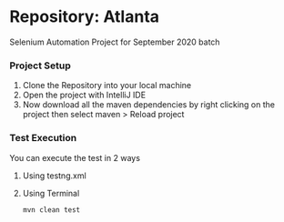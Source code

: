 # Repository: Atlanta
Selenium Automation Project for September 2020 batch

### Project Setup
 1. Clone the Repository into your local machine
 2. Open the project with IntelliJ IDE 
 3. Now download all the maven dependencies by right clicking on the project then select maven > Reload project

### Test Execution
You can execute the test in 2 ways 
 1. Using testng.xml 
 2. Using Terminal
 
        mvn clean test 

